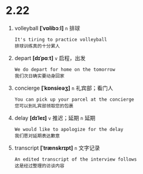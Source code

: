 # 2.22













1. volleyball **[ˈvɒlibɔːl]** `n` 排球
    ```
    It's tiring to practice volleyball
    排球训练真的十分累人
    ```

2. depart **[dɪˈpɑːt]** `v` 启程，出发
    ```
    We do depart for home on the tomorrow
    我们次日确实要动身回家
    ```

3. concierge **[ˈkɒnsieəʒ]** `n` 礼宾部；看门人
    ```
    You can pick up your parcel at the concierge
    您可以到礼宾部领取您的包裹
    ```

4. delay **[dɪˈleɪ]** `v` 推迟；延期 `n` 延期
    ```
    We would like to apologize for the delay
    我们愿对延期表达歉意
    ```

5. transcript **[ˈtrænskrɪpt]** `n` 文字记录
    ```
    An edited transcript of the interview follows
    这是经过整理的访谈内容
    ```
